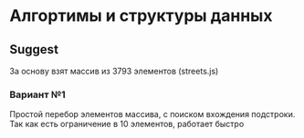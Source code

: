 # Алгортимы и структуры данных

## Suggest

За основу взят массив из 3793 элементов (streets.js)

### Вариант №1

Простой перебор элементов массива, с поиском вхождения подстроки.
Так как есть ограничение в 10 элементов, работает быстро